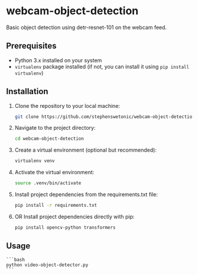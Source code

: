 # webcam-object-detection

Basic object detection using detr-resnet-101 on the webcam feed.

## Prerequisites

- Python 3.x installed on your system
- `virtualenv` package installed (if not, you can install it using `pip install virtualenv`)

## Installation

1. Clone the repository to your local machine:

   ```bash
   git clone https://github.com/stephenswetonic/webcam-object-detection
   ```
2. Navigate to the project directory:

    ```bash
    cd webcam-object-detection
    ```
3. Create a virtual environment (optional but recommended):

    ```bash
    virtualenv venv
    ```
4. Activate the virtual environment:

    ```bash
    source .venv/bin/activate
    ```
5. Install project dependencies from the requirements.txt file:

    ```bash
    pip install -r requirements.txt
    ```

6. OR Install project dependencies directly with pip:

    ```bash
    pip install opencv-python transformers
    ```

## Usage

    ```bash
    python video-object-detector.py
    ```
